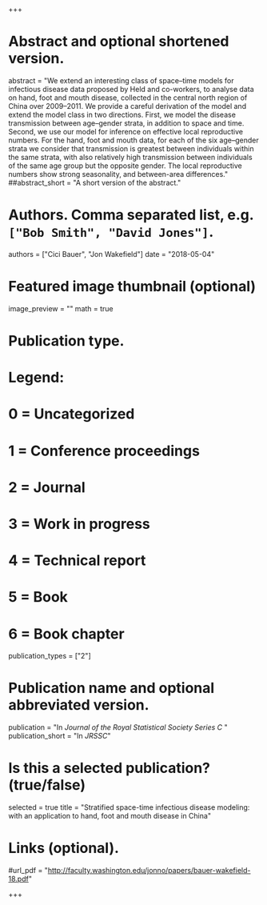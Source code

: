 +++

# Abstract and optional shortened version.
abstract = "We extend an interesting class of space–time models for infectious disease data proposed by Held and co-workers, to analyse data on hand, foot and mouth disease, collected in the central north region of China over 2009–2011. We provide a careful derivation of the model and extend the model class in two directions. First, we model the disease transmission between age–gender strata, in addition to space and time. Second, we use our model for inference on effective local reproductive numbers. For the hand, foot and mouth data, for each of the six age–gender strata we consider that transmission is greatest between individuals within the same strata, with also relatively high transmission between individuals of the same age group but the opposite gender. The local reproductive numbers show strong seasonality, and between-area differences."
##abstract_short = "A short version of the abstract."

# Authors. Comma separated list, e.g. `["Bob Smith", "David Jones"]`.
authors = ["Cici Bauer", "Jon Wakefield"]
date = "2018-05-04"
# Featured image thumbnail (optional)
image_preview = ""
math = true
  # Publication type.
  # Legend:
  # 0 = Uncategorized
  # 1 = Conference proceedings
  # 2 = Journal
  # 3 = Work in progress
  # 4 = Technical report
  # 5 = Book
  # 6 = Book chapter
publication_types = ["2"]
# Publication name and optional abbreviated version.
publication = "In *Journal of the Royal Statistical Society Series C* "
publication_short = "In *JRSSC*"  
# Is this a selected publication? (true/false)
selected = true
title = "Stratified space-time infectious disease modeling: with an application to hand, foot and mouth disease in China"
  
# Links (optional).
#url_pdf = "http://faculty.washington.edu/jonno/papers/bauer-wakefield-18.pdf"
  
+++
    
